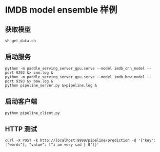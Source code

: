 # IMDB model ensemble 样例

## 获取模型
```
sh get_data.sh
```

## 启动服务

```
python -m paddle_serving_server_gpu.serve --model imdb_cnn_model --port 9292 &> cnn.log &
python -m paddle_serving_server_gpu.serve --model imdb_bow_model --port 9393 &> bow.log &
python pipeline_server.py &>pipeline.log &
```

## 启动客户端
```
python pipeline_client.py
```

## HTTP 测试
```
curl -X POST -k http://localhost:9999/pipeline/prediction -d '{"key": ["words"], "value": ["i am very sad | 0"]}'
```
